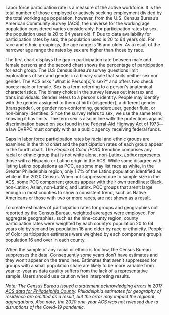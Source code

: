 Labor force participation rate is a measure of the active workforce. It is the total number of those employed or actively seeking employment divided by the total working age population, however, from the U.S. Census Bureau’s American Community Survey (ACS), the universe for the working age population considered varies considerably. For participation rates by sex, the population used is 20 to 64 years old. F Due to data availability for participation rates by sex, the population used is 20 to 64 years old. For race and ethnic groupings, the age range is 16 and older. As a result of the narrower age range the rates by sex are higher than those by race.

The first chart displays the gap in participation rate between male and female persons and the second chart shows the percentage of participation for each group. The U.S Census Bureau’s survey questions limit explorations of sex and gender in a binary scale that suits neither sex nor gender. The ACS asks "What is Person[x]'s sex?" and offers two check boxes: male or female. Sex is a term referring to a person's anatomical characteristics. The binary choice in the survey leaves out intersex and trans individuals. Gender refers to a person's identity. People may identify with the gender assigned to them at birth (cisgender), a different gender (transgender), or gender non-conforming, genderqueer, gender fluid, or non-binary identities. Since the survey refers to sex, we use the same term, knowing it has limits. The term sex is also in line with the protections against discrimination based on sex found in the [Federal-Aid Highway Act of 1973](https://www.law.cornell.edu/uscode/text/23/324)—a law DVRPC must comply with as a public agency receiving federal funds.

Gaps in labor force participation rates by racial and ethnic groups are examined in the third chart and the participation rates of each group appear in the fourth chart. The _People of Color (POC)_ trendline comprises any racial or ethnic group that is not white alone, non-Latinx. _Latinx_ represents those with a Hispanic or Latino origin in the ACS. While some disagree with listing Latinx populations as POC, as some may list race as white, in the Greater Philadelphia region, only 1.7% of the Latinx population identified as white in the 2020 Census. When not suppressed due to sample size in the ACS, some POC component groups appear with their own trendlines: Black, non-Latinx; Asian, non-Latinx; and Latinx. POC groups that aren’t large enough in most counties to show a consistent trend, such as Native Americans or those with two or more races, are not shown as a result.

To create estimates of participation rates for groups and geographies not reported by the Census Bureau, weighted averages were employed. For aggregate geographies, such as the nine-county region, county participation rates were weighted by each county’s population 20 to 64 years old by sex and by population 16 and older by race or ethnicity. People of Color participation estimates were weighted by each component group’s population 16 and over in each county.

When the sample of any racial or ethnic is too low, the Census Bureau suppresses the data. Consequently some years don’t have estimates and they won’t appear on the trendlines. Estimates that aren’t suppressed for groups with a small population share are likely to be more variable from year-to-year as data quality suffers from the lack of a representative sample. Users should use caution when interpreting results.

_Note: The Census Bureau issued [a statement acknowledging errors in 2017 ACS data for Philadelphia County](https://www.census.gov/programs-surveys/acs/technical-documentation/errata/121.html). Philadelphia estimates for geography of residence are omitted as a result, but the error may impact the regional aggregations.  Also note, the 2020 one-year ACS was not released due to disruptions of the Covid-19 pandemic._